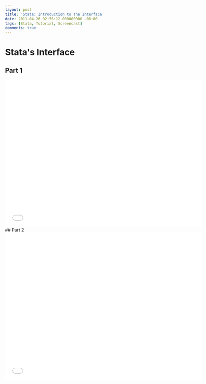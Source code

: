 ```yaml
---
layout: post
title: 'Stata: Introduction to the Interface'
date: 2011-04-26 02:56:12.000000000 -06:00
tags: [Stata, Tutorial, Screencast]
comments: true
---
```


# Stata's Interface
## Part 1
<iframe width="640" height="480" src="//www.youtube.com/embed/Kh0XGoz0ppA" frameborder="0" allowfullscreen></iframe>
## Part 2
<iframe width="640" height="480" src="//www.youtube.com/embed/NWRl9QRnZHI" frameborder="0" allowfullscreen></iframe>



